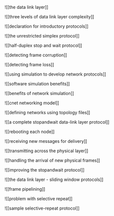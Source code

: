 ![[the data link layer]]

![[three levels of data link layer complexity]]

![[declaration for introductory protocols]]

![[the unrestricted simplex protocol]]

![[half-duplex stop and wait protocol]]

![[detecting frame corruption]]

![[detecting frame loss]]

![[using simulation to develop network protocols]]

![[software simulation benefits]]

![[benefits of network simulation]]

![[cnet networking model]]

![[defining networks using topology files]]

![[a complete stopandwait data-link layer protocol]]

![[rebooting each node]]

![[receiving new messages for delivery]]

![[transmitting across the physical layer]]

![[handling the arrival of new physical frames]]

![[improving the stopandwait protocol]]

![[the data link layer - sliding window protocols]]

![[frame pipelining]]

![[problem with selective repeat]]

![[sample selective-repeat protocol]]

